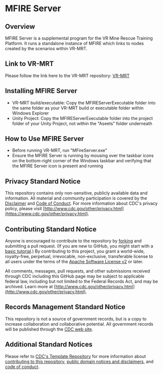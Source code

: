 # MFIRE Server
## Overview
MFIRE Server is a supplemental program for the VR Mine Rescue Training Platform. It runs a standalone instance of MFIRE which links to nodes created by the scenarios within VR-MRT.

## Link to VR-MRT
Please follow the link here to the VR-MRT repository: [VR-MRT](https://github.com/CDCgov/vr-mine-rescue-training)

## Installing MFIRE Server
* VR-MRT build/executable: Copy the MFIREServerExecutable folder into the same folder as your VR-MRT build or executable folder within Windows Explorer
* Unity Project: Copy the MFIREServerExecutable folder into the project folder of your Unity Project, not within the "Aseets" folder underneath

## How to Use MFIRE Server
* Before running VR-MRT, run "MFireServer.exe"
* Ensure the MFIRE Server is running by mousing over the taskbar icons on the bottom-right corner of the Windows taskbar and verifying that the MFIRE Server icon is present and running

## Privacy Standard Notice

This repository contains only non-sensitive, publicly available data and
information. All material and community participation is covered by the
[Disclaimer](https://github.com/CDCgov/template/blob/master/DISCLAIMER.md)
and [Code of Conduct](https://github.com/CDCgov/template/blob/master/code-of-conduct.md).
For more information about CDC's privacy policy, please visit [http://www.cdc.gov/other/privacy.html](https://www.cdc.gov/other/privacy.html).

## Contributing Standard Notice

Anyone is encouraged to contribute to the repository by [forking](https://help.github.com/articles/fork-a-repo)
and submitting a pull request. (If you are new to GitHub, you might start with a
[basic tutorial](https://help.github.com/articles/set-up-git).) By contributing
to this project, you grant a world-wide, royalty-free, perpetual, irrevocable,
non-exclusive, transferable license to all users under the terms of the
[Apache Software License v2](http://www.apache.org/licenses/LICENSE-2.0.html) or
later.

All comments, messages, pull requests, and other submissions received through
CDC including this GitHub page may be subject to applicable federal law, including but not limited to the Federal Records Act, and may be archived. Learn more at [http://www.cdc.gov/other/privacy.html](http://www.cdc.gov/other/privacy.html).

## Records Management Standard Notice

This repository is not a source of government records, but is a copy to increase
collaboration and collaborative potential. All government records will be
published through the [CDC web site](http://www.cdc.gov).

## Additional Standard Notices

Please refer to [CDC's Template Repository](https://github.com/CDCgov/template)
for more information about [contributing to this repository](https://github.com/CDCgov/template/blob/master/CONTRIBUTING.md),
[public domain notices and disclaimers](https://github.com/CDCgov/template/blob/master/DISCLAIMER.md),
and [code of conduct](https://github.com/CDCgov/template/blob/master/code-of-conduct.md).

